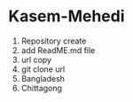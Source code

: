 # Kasem-Mehedi

1. Repository create
2. add ReadME.md file
3. url copy
4. git clone url
5. Bangladesh
6. Chittagong

